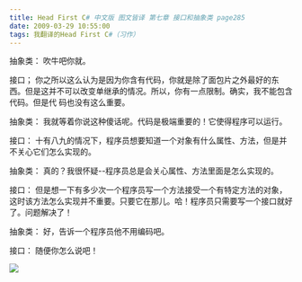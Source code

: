 ```yaml
---
title: Head First C# 中文版 图文皆译 第七章 接口和抽象类 page285
date: 2009-03-29 10:55:00
tags: 我翻译的Head First C#（习作）
---
```

抽象类：  吹牛吧你就。

  

接口；  你之所以这么认为是因为你含有代码，你就是除了面包片之外最好的东西。但是这并不可以改变单继承的情况。所以，你有一点限制。确实，我不能包含代码。但是代
码也没有这么重要。

抽象类：  我就等着你说这种傻话呢。代码是极端重要的！它使得程序可以运行。

接口：  十有八九的情况下，程序员想要知道一个对象有什么属性、方法，但是并不关心它们怎么实现的。

抽象类：  真的？我很怀疑--程序员总是会关心属性、方法里面是怎么实现的。

接口：
但是想一下有多少次一个程序员写一个方法接受一个有特定方法的对象，这时该方法怎么实现并不重要。只要它在那儿。哈！程序员只需要写一个接口就好了。问题解决了！

抽象类：  好，告诉一个程序员他不用编码吧。

接口：  随便你怎么说吧！

  

![](https://p-blog.csdn.net/images/p_blog_csdn_net/cuipengfei1/EntryImages/20090329/2009-03-29_10-50-11.jpg)



